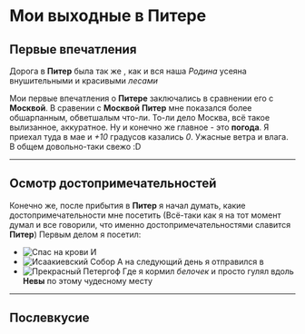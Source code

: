 # Мои выходные в Питере

## Первые впечатления
Дорога в **Питер** была так же , как и вся наша *Родина* усеяна внушительными и красивыми _лесами_

Мои первые впечатления о __Питере__ заключались в сравнении его с **Москвой**.
В сравении с __Москвой__ **Питер** мне показался более обшарпанным, обветшалым что-ли. То-ли дело Москва, всё такое вылизанное, аккуратное. Ну и конечно же главное - это **погода**. Я приехал туда в мае и *+10* градусов казались _0_. Ужасные ветра и влага. В общем довольно-таки свежо :D
___  
## Осмотр достопримечательностей
Конечно же, после прибытия в **Питер** я начал думать, какие достопримечательности мне посетить (Всё-таки как я на тот момент думал и все говорили, что именно достопримечательностями славится **Питер**)
Первым делом я посетил: 
* ![*Спас на крови*](SPAS.jpg) 
И 
* ![*Исаакиевский Собор*](sobor.jpg)
А на следующий день я отправился в 
* ![Прекрасный _Петергоф_](petergof.jpg)
Где я кормил *белочек* и просто гулял вдоль **Невы** по этому чудесному месту
___
## Послевкусие